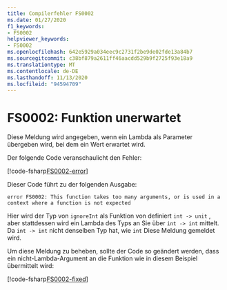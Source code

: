 ```yaml
---
title: Compilerfehler FS0002
ms.date: 01/27/2020
f1_keywords:
- FS0002
helpviewer_keywords:
- FS0002
ms.openlocfilehash: 642e5929a034eec9c2731f2be9de02fde13a84b7
ms.sourcegitcommit: c38bf879a2611ff46aacdd529b9f2725f93e18a9
ms.translationtype: MT
ms.contentlocale: de-DE
ms.lasthandoff: 11/13/2020
ms.locfileid: "94594709"
---
```

# <a name="fs0002-function-unexpected"></a>FS0002: Funktion unerwartet

Diese Meldung wird angegeben, wenn ein Lambda als Parameter übergeben wird, bei dem ein Wert erwartet wird.

Der folgende Code veranschaulicht den Fehler:

[!code-fsharp[FS0002-error](~/samples/snippets/fsharp/compiler-messages/fs0002.fsx#L1-L3)]

Dieser Code führt zu der folgenden Ausgabe:

```text
error FS0002: This function takes too many arguments, or is used in a context where a function is not expected
```

Hier wird der Typ von `ignoreInt` als Funktion von definiert `int -> unit` , aber stattdessen wird ein Lambda des Typs an Sie über `int -> int` mittelt. Da `int -> int` nicht denselben Typ hat, wie `int` Diese Meldung gemeldet wird.

Um diese Meldung zu beheben, sollte der Code so geändert werden, dass ein nicht-Lambda-Argument an die Funktion wie in diesem Beispiel übermittelt wird:

[!code-fsharp[FS0002-fixed](~/samples/snippets/fsharp/compiler-messages/fs0002.fsx#L6-L8)]
